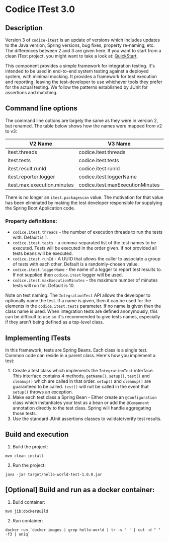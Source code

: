 # Codice ITest 3.0

## Description
Version 3 of `codice-itest` is an update of versions which includes updates to the Java version, Spring versions, 
bug fixes, property re-naming, etc.  The differences between 2 and 3 are given here. If you want to start from a clean 
ITest project, you might want to take a look at: [QuickStart](./QUICKSTART.md).

This component provides a simple framework for integration testing. It's intended to be used in end-to-end system
testing against a deployed system, with minimal mocking. It provides a framework for test execution and reporting,
leaving the test-developer to use whichever tools they prefer for the actual testing. We follow the patterns established
by JUnit for assertions and matching.

## Command line options
The command line options are largely the same as they were in version 2, but renamed. The table below shows how the
names were mapped from v2 to v3:

| V2 Name                     | V3 Name                          | Default Value     |
|-----------------------------|----------------------------------|-------------------|
| itest.threads               | codice.itest.threads             | 1                 |
| itest.tests                 | codice.itest.tests               | (all tests)       |
| itest.result.runId          | codice.itest.runId               | A random UUID     |
| itest.reporter.logger       | codice.itest.loggerName          | codice.itest      |
| itest.max.execution.minutes | codice.itest.maxExecutionMinutes | Integer.MAX_VALUE |

There is no longer an `itest.packagescan` value. The motivation for that value has been eliminated by making the test
developer responsible for supplying the Spring Boot Application code.

### Property definitions:

* `codice.itest.threads` - the number of execution threads to run the tests with. Default is 1.
* `codice.itest.tests` - a comma-separated list of the test names to be executed. Tests will be executed in the order
  given. If not provided all tests beans will be executed.
* `codice.itest.runId` - A UUID that allows the caller to associate a group of tests with each other. Default is a
  randomly-chosen value.
* `codice.itest.loggerName` - the name of a logger to report test results to. If not supplied then
  `codice.itest` logger will be used.
* `codice.itest.maxExecutionMinutes` - the maximum number of minutes tests will run for. Default is 10.

Note on test naming: The `IntegrationTest` API allows the developer to optionally name the test. If a name is given,
then it can be used for the elements in the `codice.itest.tests` parameter. If no name is given then the class name
is used. When integration tests are defined anonymously, this can be difficult to use so it's recommended to give tests
names, especially if they aren't being defined as a top-level class.

## Implementing ITests
In this framework, tests are Spring Beans. Each class is a single test. Common code can reside in a parent class. 
Here's how you implement a test:

1) Create a test class which implements the `IntegrationTest` interface. This interface contains 4
   methods, `getName()`, `setup()`, `test()` and `cleanup()` which are called in that order. `setup()` and
   `cleanup()` are guaranteed to be called. `test()` will not be called in the event that `setup()`
   throws an exception.
2) Make each test class a Spring Bean - Either create an `@Configuration` class which instantiates your test as a
   bean or add the `@Component` annotation directly to the test class. Spring will handle aggregating those
   tests.
3) Use the standard JUnit assertions classes to validate/verify test results.

## Build and execution
1) Build the project:

```shell
mvn clean install
```

2) Run the project:

```shell
java -jar target/hello-world-test-1.0.0.jar
```

## [Optional] Build and run as a docker container:

1) Build container:

```shell 
mvn jib:dockerBuild
```

2) Run container:

```shell
docker run `docker images | grep hello-world | tr -s ' ' | cut -d " " -f3 | uniq`
```